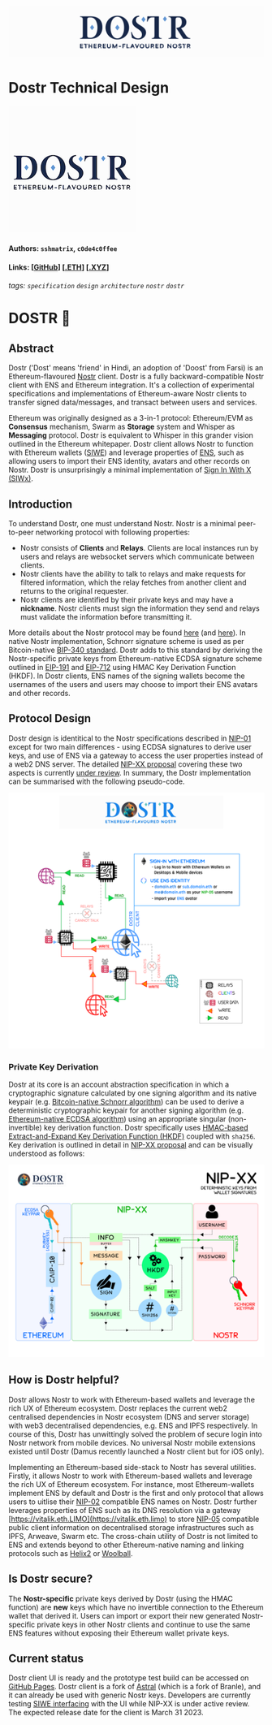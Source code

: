 ![Banner](https://raw.githubusercontent.com/dostr-eth/resources/main/graphics/banner.png)
# Dostr Technical Design
![Icon](https://raw.githubusercontent.com/dostr-eth/resources/main/graphics/icon_smol.png)
#### Authors: `sshmatrix`, `c0de4c0ffee`
#### Links: [[GitHub](https://github.com/dostr-eth)]  [[.ETH](https://dostr.eth.limo)]  [[.XYZ](https://dostr.xyz)]
###### tags: `specification` `design` `architecture` `nostr` `dostr`
# DOSTR 📡

## Abstract

Dostr ('Dost' means 'friend' in Hindi, an adoption of 'Doost' from Farsi) is an Ethereum-flavoured [Nostr](https://github.com/nostr-protocol/nostr#readme) client. Dostr is a fully backward-compatible Nostr client with ENS and Ethereum integration. It's a collection of experimental specifications and implementations of Ethereum-aware Nostr clients to transfer signed data/messages, and transact between users and services.

Ethereum was originally designed as a 3-in-1 protocol: Ethereum/EVM as **Consensus** mechanism, Swarm as **Storage** system and Whisper as **Messaging** protocol. Dostr is equivalent to Whisper in this grander vision outlined in the Ethereum whitepaper. Dostr client allows Nostr to function with Ethereum wallets ([SIWE](https://login.xyz/)) and leverage properties of [ENS](https://docs.ens.domains/), such as allowing users to import their ENS identity, avatars and other records on Nostr. Dostr is unsurprisingly a minimal implementation of [Sign In With X (SIWx)](https://chainagnostic.org/CAIPs/caip-122).

## Introduction

To understand Dostr, one must understand Nostr. Nostr is a minimal peer-to-peer networking protocol with following properties:

- Nostr consists of **Clients**  and **Relays**. Clients are local instances run by users and relays are websocket servers which communicate between clients.
- Nostr clients have the ability to talk to relays and make requests for filtered information, which the relay fetches from another client and returns to the original requester.
- Nostr clients are identified by their private keys and may have a **nickname**. Nostr clients must sign the information they send and relays must validate the information before transmitting it.

More details about the Nostr protocol may be found [here](https://github.com/rajarshimaitra/rust-nostr/blob/main/VISION.md) (and [here](https://github.com/nostr-protocol/nips)). In native Nostr implementation, Schnorr signature scheme is used as per Bitcoin-native [BIP-340 standard](https://github.com/bitcoin/bips/blob/master/bip-0340.mediawiki#design). Dostr adds to this standard by deriving the Nostr-specific private keys from Ethereum-native ECDSA signature scheme outlined in [EIP-191](https://eips.ethereum.org/EIPS/eip-191) and [EIP-712](https://eips.ethereum.org/EIPS/eip-712) using HMAC Key Derivation Function (HKDF). In Dostr clients, ENS names of the signing wallets become the usernames of the users and users may choose to import their ENS avatars and other records.

## Protocol Design

Dostr design is identitical to the Nostr specifications described in [NIP-01](https://github.com/nostr-protocol/nips/blob/master/01.md) except for two main differences -  using ECDSA signatures to derive user keys, and use of ENS via a gateway to access the user properties instead of a web2 DNS server. The detailed [NIP-XX proposal](https://github.com/dostr-eth/nips/blob/ethkeygen/xx.md) covering these two aspects is currently [under review](https://github.com/nostr-protocol/nips/pull/268). In summary, the Dostr implementation can be summarised with the following pseudo-code.

![](https://raw.githubusercontent.com/dostr-eth/resources/main/graphics/dostr.png)

### Private Key Derivation

Dostr at its core is an account abstraction specification in which a cryptographic signature calculated by one signing algorithm and its native keypair (e.g. [Bitcoin-native Schnorr algorithm](https://github.com/bitcoin/bips/blob/master/bip-0340.mediawiki)) can be used to derive a deterministic cryptographic keypair for another signing algorithm (e.g. [Ethereum-native ECDSA algorithm](https://eips.ethereum.org/EIPS/eip-191)) using an appropriate singular (non-invertible) key derivation function. Dostr specifically uses [HMAC-based Extract-and-Expand Key Derivation Function (HKDF)](https://datatracker.ietf.org/doc/html/rfc5869) coupled with `sha256`. Key derivation is outlined in detail in [NIP-XX proposal](https://github.com/dostr-eth/nips/blob/ethkeygen/xx.md) and can be visually understood as follows:

![](https://raw.githubusercontent.com/dostr-eth/resources/main/graphics/nip-xx.png)

## How is Dostr helpful?

Dostr allows Nostr to work with Ethereum-based wallets and leverage the rich UX of Ethereum ecosystem. Dostr replaces the current web2 centralised dependencies in Nostr ecosystem (DNS and server storage) with web3 decentralised dependencies, e.g. ENS and IPFS respectively. In course of this, Dostr has unwittingly solved the problem of secure login into Nostr network from mobile devices. No universal Nostr mobile extensions existed until Dostr (Damus recently launched a Nostr client but for iOS only).

Implementing an Ethereum-based side-stack to Nostr has several utilities. Firstly, it allows Nostr to work with Ethereum-based wallets and leverage the rich UX of Ethereum ecosystem. For instance, most Ethereum-wallets implement ENS by default and Dostr is the first and only protocol that allows users to uitlise their [NIP-02](https://github.com/nostr-protocol/nips/blob/master/02.md) compatible ENS names on Nostr. Dostr further leverages properties of ENS such as its DNS resolution via a gateway [https://vitalik.eth.LIMO](https://vitalik.eth.limo) to store [NIP-05](https://github.com/nostr-protocol/nips/blob/master/05.md) compatible public client information on decentralised storage infrastructures such as IPFS, Arweave, Swarm etc. The cross-chain utility of Dostr is not limited to ENS and extends beyond to other Ethereum-native naming and linking protocols such as [Helix2](https://github.com/helix-coupler/resources/blob/master/yellow-paper/README.md) or [Woolball](https://woolball.xyz).

## Is Dostr secure?

The **Nostr-specific** private keys derived by Dostr (using the HMAC function) are **new** keys which have no invertible connection to the Ethereum wallet that derived it. Users can import or export their new generated Nostr-specific private keys in other Nostr clients and continue to use the same ENS features without exposing their Ethereum wallet private keys.

## Current status

Dostr client UI is ready and the prototype test build can be accessed on [GitHub Pages](https://dostr-eth.github.io/homepage/). Dostr client is a fork of [Astral](https://astral.ninja/) (which is a fork of Branle), and it can already be used with generic Nostr keys. Developers are currently testing [SIWE interfacing](https://github.com/dostr-eth/nips/blob/ethkeygen/xx.md) with the UI while NIP-XX is under active review. The expected release date for the client is March 31 2023.
